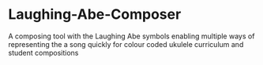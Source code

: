 # Laughing-Abe-Composer
A composing tool with the Laughing Abe symbols enabling multiple ways of representing the a song quickly for colour coded ukulele curriculum and student compositions
